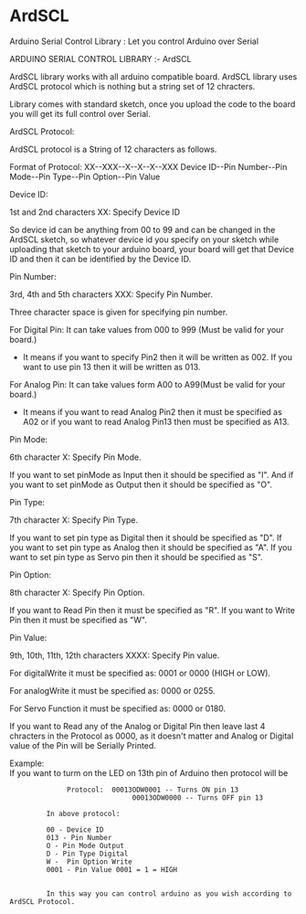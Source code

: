 ArdSCL
======

Arduino Serial Control Library : Let you control Arduino over Serial


ARDUINO SERIAL CONTROL LIBRARY :-  ArdSCL

ArdSCL library works with all arduino compatible board. ArdSCL library uses ArdSCL protocol which is nothing but a string set of 12 chracters.

Library comes with standard sketch, once you upload the code to the board you will get its full control over Serial.

ArdSCL Protocol:

ArdSCL protocol is a String of 12 characters as follows.


Format of Protocol:   XX--XXX--X--X--X--XXX
      Device ID--Pin Number--Pin Mode--Pin Type--Pin Option--Pin Value

Device ID:

1st and 2nd characters XX:  Specify Device ID

So device id can be anything from 00 to 99 and can be changed in the ArdSCL sketch, so whatever device id you specify on your sketch while uploading that sketch to your arduino board, your board will get that Device ID and then it can be identified by the Device ID.

Pin Number:

3rd, 4th and 5th characters XXX: Specify Pin Number.

Three character space is given for specifying pin number.

For Digital Pin: It can take values from 000 to 999 (Must be valid for your board.)
* It means if you want to specify Pin2 then it will be written as 002. If you want to use pin 13 then it will be written as 013.

For Analog Pin: It can take values form A00 to A99(Must be valid for your board.)
* It means if you want to read Analog Pin2 then it must be specified as A02 or if you want to read Analog Pin13 then must be specified as A13.


Pin Mode:

6th character X: Specify Pin Mode.

If you want to set pinMode as Input then it should be specified as "I".
And if you want to set pinMode as Output then it should be specified as "O".


Pin Type:


7th character X: Specify Pin Type.

If you want to set pin type as Digital then it should be specified as "D".
If you want to set pin type as Analog then it should be specified as "A".
If you want to set pin type as Servo pin then it should be specified as "S".


Pin Option:

8th character X: Specify Pin Option.

If you want to Read Pin then it must be specified as "R".
If you want to Write Pin then it must be specified as "W".


Pin Value:

9th, 10th, 11th, 12th characters XXXX: Specify Pin value.


For digitalWrite it must be specified as: 0001 or 0000  (HIGH or LOW).

For analogWrite it must be specified as: 0000 or 0255.

For Servo Function it must be specified as: 0000 or 0180.


If you want to Read any of the Analog or Digital Pin then leave last 4 chracters in the Protocol as 0000, as it doesn't matter and Analog or Digital value of the Pin will be Serially Printed.





  Example:  
If you want to turm on the LED on 13th pin of Arduino then protocol will be
    
                  Protocol:  00013ODW0001 -- Turns ON pin 13
                                  00013ODW0000 -- Turns OFF pin 13
            
             In above protocol:
            
             00 - Device ID
             013 - Pin Number
             O - Pin Mode Output
             D - Pin Type Digital
             W -  Pin Option Write
             0001 - Pin Value 0001 = 1 = HIGH
            
            
             In this way you can control arduino as you wish according to ArdSCL Protocol.

